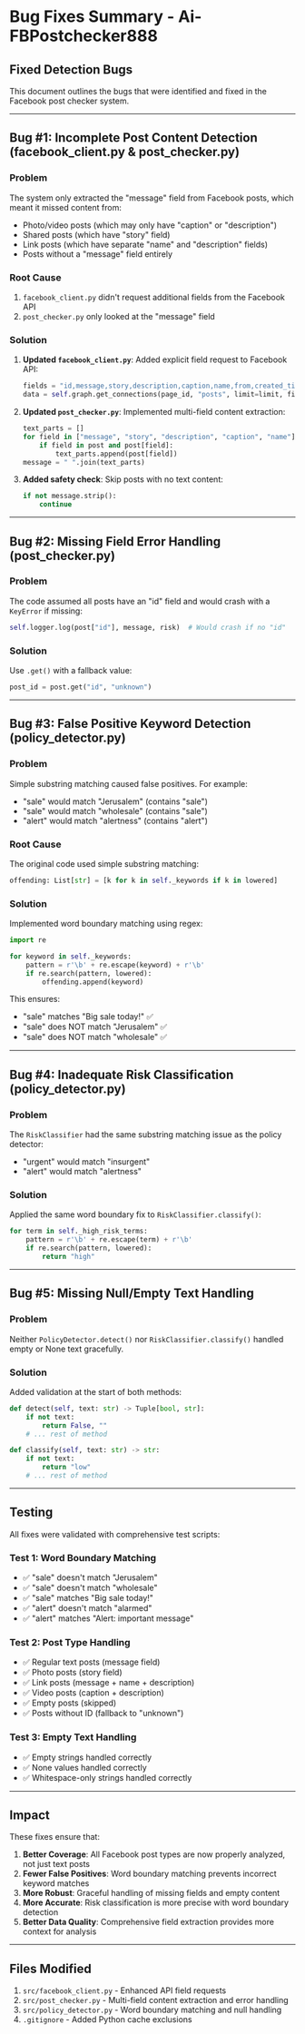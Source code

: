# Bug Fixes Summary - Ai-FBPostchecker888

## Fixed Detection Bugs

This document outlines the bugs that were identified and fixed in the Facebook post checker system.

---

## Bug #1: Incomplete Post Content Detection (facebook_client.py & post_checker.py)

### Problem
The system only extracted the "message" field from Facebook posts, which meant it missed content from:
- Photo/video posts (which may only have "caption" or "description")
- Shared posts (which have "story" field)
- Link posts (which have separate "name" and "description" fields)
- Posts without a "message" field entirely

### Root Cause
1. `facebook_client.py` didn't request additional fields from the Facebook API
2. `post_checker.py` only looked at the "message" field

### Solution
1. **Updated `facebook_client.py`**: Added explicit field request to Facebook API:
   ```python
   fields = "id,message,story,description,caption,name,from,created_time,type"
   data = self.graph.get_connections(page_id, "posts", limit=limit, fields=fields)
   ```

2. **Updated `post_checker.py`**: Implemented multi-field content extraction:
   ```python
   text_parts = []
   for field in ["message", "story", "description", "caption", "name"]:
       if field in post and post[field]:
           text_parts.append(post[field])
   message = " ".join(text_parts)
   ```

3. **Added safety check**: Skip posts with no text content:
   ```python
   if not message.strip():
       continue
   ```

---

## Bug #2: Missing Field Error Handling (post_checker.py)

### Problem
The code assumed all posts have an "id" field and would crash with a `KeyError` if missing:
```python
self.logger.log(post["id"], message, risk)  # Would crash if no "id"
```

### Solution
Use `.get()` with a fallback value:
```python
post_id = post.get("id", "unknown")
```

---

## Bug #3: False Positive Keyword Detection (policy_detector.py)

### Problem
Simple substring matching caused false positives. For example:
- "sale" would match "Jerusalem" (contains "sale")
- "sale" would match "wholesale" (contains "sale")
- "alert" would match "alertness" (contains "alert")

### Root Cause
The original code used simple substring matching:
```python
offending: List[str] = [k for k in self._keywords if k in lowered]
```

### Solution
Implemented word boundary matching using regex:
```python
import re

for keyword in self._keywords:
    pattern = r'\b' + re.escape(keyword) + r'\b'
    if re.search(pattern, lowered):
        offending.append(keyword)
```

This ensures:
- "sale" matches "Big sale today!" ✅
- "sale" does NOT match "Jerusalem" ✅
- "sale" does NOT match "wholesale" ✅

---

## Bug #4: Inadequate Risk Classification (policy_detector.py)

### Problem
The `RiskClassifier` had the same substring matching issue as the policy detector:
- "urgent" would match "insurgent"
- "alert" would match "alertness"

### Solution
Applied the same word boundary fix to `RiskClassifier.classify()`:
```python
for term in self._high_risk_terms:
    pattern = r'\b' + re.escape(term) + r'\b'
    if re.search(pattern, lowered):
        return "high"
```

---

## Bug #5: Missing Null/Empty Text Handling

### Problem
Neither `PolicyDetector.detect()` nor `RiskClassifier.classify()` handled empty or None text gracefully.

### Solution
Added validation at the start of both methods:
```python
def detect(self, text: str) -> Tuple[bool, str]:
    if not text:
        return False, ""
    # ... rest of method

def classify(self, text: str) -> str:
    if not text:
        return "low"
    # ... rest of method
```

---

## Testing

All fixes were validated with comprehensive test scripts:

### Test 1: Word Boundary Matching
- ✅ "sale" doesn't match "Jerusalem"
- ✅ "sale" doesn't match "wholesale"
- ✅ "sale" matches "Big sale today!"
- ✅ "alert" doesn't match "alarmed"
- ✅ "alert" matches "Alert: important message"

### Test 2: Post Type Handling
- ✅ Regular text posts (message field)
- ✅ Photo posts (story field)
- ✅ Link posts (message + name + description)
- ✅ Video posts (caption + description)
- ✅ Empty posts (skipped)
- ✅ Posts without ID (fallback to "unknown")

### Test 3: Empty Text Handling
- ✅ Empty strings handled correctly
- ✅ None values handled correctly
- ✅ Whitespace-only strings handled correctly

---

## Impact

These fixes ensure that:

1. **Better Coverage**: All Facebook post types are now properly analyzed, not just text posts
2. **Fewer False Positives**: Word boundary matching prevents incorrect keyword matches
3. **More Robust**: Graceful handling of missing fields and empty content
4. **More Accurate**: Risk classification is more precise with word boundary detection
5. **Better Data Quality**: Comprehensive field extraction provides more context for analysis

---

## Files Modified

1. `src/facebook_client.py` - Enhanced API field requests
2. `src/post_checker.py` - Multi-field content extraction and error handling
3. `src/policy_detector.py` - Word boundary matching and null handling
4. `.gitignore` - Added Python cache exclusions

